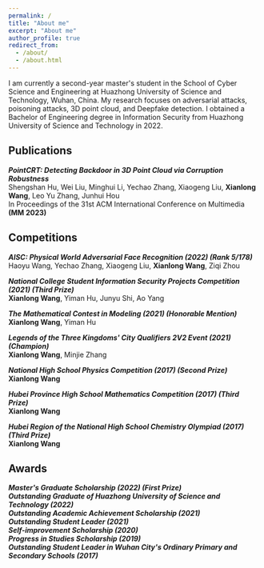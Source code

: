 ```yaml
---
permalink: /
title: "About me"
excerpt: "About me"
author_profile: true
redirect_from: 
  - /about/
  - /about.html
---
```


I am currently a second-year master's student in the School of Cyber Science and Engineering at Huazhong University of Science and Technology, Wuhan, China. My research focuses on adversarial attacks, poisoning attacks, 3D point cloud, and Deepfake detection. I obtained a Bachelor of Engineering degree in Information Security from Huazhong University of Science and Technology in 2022.


 

Publications
------
***PointCRT: Detecting Backdoor in 3D Point Cloud via Corruption Robustness***   
Shengshan Hu, Wei Liu, Minghui Li, Yechao Zhang, Xiaogeng Liu, **Xianlong Wang**, Leo Yu Zhang, Junhui Hou  
In Proceedings of the 31st ACM International Conference on Multimedia **(MM 2023)**

Competitions
------
***AISC: Physical World Adversarial Face Recognition (2022) (Rank 5/178)***  
Haoyu Wang, Yechao Zhang, Xiaogeng Liu, **Xianlong Wang**, Ziqi Zhou  

***National College Student Information Security Projects Competition (2021) (Third Prize)***  
**Xianlong Wang**, Yiman Hu, Junyu Shi, Ao Yang  

***The Mathematical Contest in Modeling (2021) (Honorable Mention)***  
**Xianlong Wang**, Yiman Hu  

***Legends of the Three Kingdoms' City Qualifiers 2V2 Event (2021) (Champion)***  
**Xianlong Wang**, Minjie Zhang  

***National High School Physics Competition (2017) (Second Prize)***  
**Xianlong Wang**  

***Hubei Province High School Mathematics Competition (2017) (Third Prize)***  
**Xianlong Wang**  

***Hubei Region of the National High School Chemistry Olympiad (2017) (Third Prize)***  
**Xianlong Wang**  

Awards
------
***Master's Graduate Scholarship (2022) (First Prize)***  
***Outstanding Graduate of Huazhong University of Science and Technology (2022)***  
***Outstanding Academic Achievement Scholarship (2021)***  
***Outstanding Student Leader (2021)***  
***Self-improvement Scholarship (2020)***  
***Progress in Studies Scholarship (2019)***  
***Outstanding Student Leader in Wuhan City's Ordinary Primary and Secondary Schools (2017)***  





